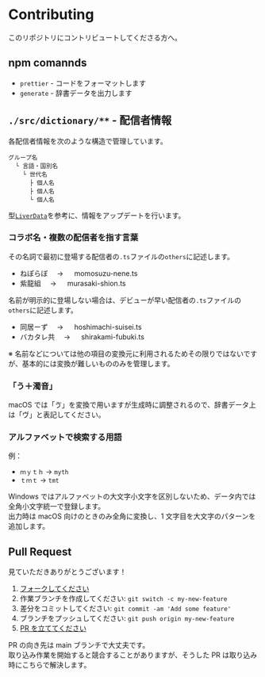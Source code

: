 # Contributing

このリポジトリにコントリビュートしてくださる方へ。

## npm comannds

- `prettier` - コードをフォーマットします
- `generate` - 辞書データを出力します

## `./src/dictionary/**` - 配信者情報

各配信者情報を次のような構造で管理しています。

```
グループ名
  └ 言語・国別名
    └ 世代名
      ├ 個人名
      ├ 個人名
      └ 個人名
```

型[`LiverData`](./src/types/global/index.d.ts)を参考に、情報をアップデートを行います。

### コラボ名・複数の配信者を指す言葉

その名詞で最初に登場する配信者の`.ts`ファイルの`others`に記述します。

- ねぽらぼ　 → 　 momosuzu-nene.ts
- 紫龍組　 → 　 murasaki-shion.ts

名前が明示的に登場しない場合は、デビューが早い配信者の`.ts`ファイルの`others`に記述します。

- 同居ーず　 → 　 hoshimachi-suisei.ts
- バカタレ共　 → 　 shirakami-fubuki.ts

※ 名前などについては他の項目の変換元に利用されるためその限りではないですが、基本的には変換が難しいもののみを管理します。

### 「う＋濁音」

macOS では「ゔ」を変換で用いますが生成時に調整されるので、辞書データ上は「ヴ」と表記してください。

### アルファベットで検索する用語

例：

- `ｍｙｔｈ` -> `myth`
- `ｔｍｔ` -> `tmt`

Windows ではアルファベットの大文字小文字を区別しないため、データ内では全角小文字統一で登録します。  
出力時は macOS 向けのときのみ全角に変換し、1 文字目を大文字のパターンを追加します。

## Pull Request

見ていただきありがとうございます！

1. [フォークしてください](https://github.com/heppokofrontend/hololive-dictionary/fork)
2. 作業ブランチを作成してください: `git switch -c my-new-feature`
3. 差分をコミットしてください: `git commit -am 'Add some feature'`
4. ブランチをプッシュしてください: `git push origin my-new-feature`
5. [PR を立ててください](https://github.com/heppokofrontend/hololive-dictionary/pulls)

PR の向き先は main ブランチで大丈夫です。  
取り込み作業を開始すると競合することがありますが、そうした PR は取り込み時にこちらで解決します。
